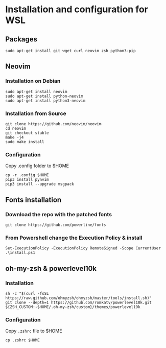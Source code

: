 # Installation and configuration for WSL

## Packages

```
sudo apt-get install git wget curl neovim zsh python3-pip
```

## Neovim

### Installation on Debian

```
sudo apt-get install neovim
sudo apt-get install python-neovim
sudo apt-get install python3-neovim
```

### Installation from Source

```
git clone https://github.com/neovim/neovim
cd neovim
git checkout stable
make -j4
sudo make install
```

### Configuration

Copy .config folder to $HOME

```
cp -r .config $HOME
pip3 install pynvim
pip3 install --upgrade msgpack
```

## Fonts installation

### Download the repo with the patched fonts

```
git clone https://github.com/powerline/fonts
```

### From Powershell change the Execution Policy & install

```
Set-ExecutionPolicy -ExecutionPolicy RemoteSigned -Scope CurrentUser
.\install.ps1
```

## oh-my-zsh & powerlevel10k

### Installation

```
sh -c "$(curl -fsSL https://raw.github.com/ohmyzsh/ohmyzsh/master/tools/install.sh)"
git clone --depth=1 https://github.com/romkatv/powerlevel10k.git ${ZSH_CUSTOM:-$HOME/.oh-my-zsh/custom}/themes/powerlevel10k
```

### Configuration

Copy `.zshrc` file to $HOME

```
cp .zshrc $HOME
```
